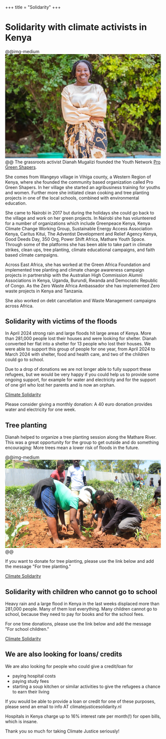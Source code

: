 +++
title = "Solidarity"
+++

# Solidarity with climate activists in Kenya
@@img-medium ![alt](/assets/dianah.jpeg) @@
The grassroots activist Dianah Mugalizi founded the Youth Network [Pro Green Shapers](https://progreenshapers.org/dianah-mugalizi/). 

She comes from Wangeyo village in Vihiga county, a Western Region of Kenya, where she founded the community based organization called Pro Green Shapers. In her village she started an agribusiness training for youths and women. Further more she initiated clean cooking and tree planting projects in one of the local schools, combined with environmental education.

She came to Nairobi in 2017 but during the holidays she could go back to the village and work on her green projects. In Nairobi she has volunteered for a number of organizations which include Greenpeace Kenya, Kenya Climate Change Working Group, Sustainable Energy Access Association Kenya, Caritus Kitui, The Adventist Development and Relief Agency Kenya, Good Deeds Day, 350 Org, Power Shift Africa, Mathare Youth Space. Through some of the platforms she has been able to take part in climate strikes, clean ups, tree planting, climate educational campaigns, and faith based climate campaigns.

Across East Africa, she has worked at the Green Africa Foundation and implemented tree planting and climate change awareness campaign projects in partnership with the Australian High Commission Alumni Associations in Kenya, Uganda, Burundi, Rwanda and Democratic Republic of Congo. As the Zero Waste Africa Ambassador she has implemented Zero waste projects in Kenya and Tanzania.

She also worked on debt cancellation and Waste Management campaigns across Africa.

## Solidarity with victims of the floods
In April 2024 strong rain and large floods hit large areas of Kenya. More than 281,000 people lost their houses and were
looking for shelter. Dianah converted her flat into a shelter for 13 people who lost their houses. We were able to 
support this group of people for one year, from April 2024 to March 2024 with shelter, food and health care, and two
of the children could go to school.

Due to a drop of donations we are not longer able to fully support these refugees, but we would be very happy 
if you could help us to provide some ongoing support, for example for water and electricity and for the support of
one girl who lost her parents and is now an orphan.

[Climate Solidarity](https://bunq.me/climatesolidarity)

Please consider giving a monthly donation: A 40 euro donation provides water and electricity for one week.

## Tree planting
Dianah helped to organize a tree planting session along the Mathare River. This was a great opportunity for the group to get outside and do something encouraging: More trees mean a lower risk of floods in the future.

@@img-medium ![alt](/assets/trees.jpeg) @@

If you want to donate for tree planting, please use the link below and add the message "For tree planting."

[Climate Solidarity](https://bunq.me/climatesolidarity)

## Solidarity with children who cannot go to school
Heavy rain and a large flood in Kenya in the last weeks displaced more than 281,000 people. Many of them lost everything. Many children cannot go to school, because they need to pay for books and for the school fees.

For one time donations, please use the link below and add the message "For school children."

[Climate Solidarity](https://bunq.me/climatesolidarity)

## We are also looking for loans/ credits

We are also looking for people who could give a credit/loan for
- paying hospital costs
- paying study fees
- starting a soup kitchen or similar activities to give the refugees a chance to earn their living

If you would be able to provide a loan or credit for one of these purposes,
please send an email to info AT climatejusticesolidarity.nl

Hospitals in Kenya charge up to 16% interest rate per month(!)
for open bills, which is insane.

Thank you so much for taking Climate Justice seriously!